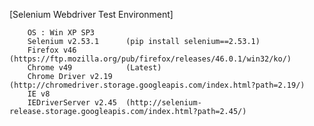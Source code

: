 [Selenium Webdriver Test Environment]

		OS : Win XP SP3
		Selenium v2.53.1      (pip install selenium==2.53.1)
		Firefox v46           (https://ftp.mozilla.org/pub/firefox/releases/46.0.1/win32/ko/)
		Chrome v49            (Latest)
		Chrome Driver v2.19   (http://chromedriver.storage.googleapis.com/index.html?path=2.19/)
		IE v8
		IEDriverServer v2.45  (http://selenium-release.storage.googleapis.com/index.html?path=2.45/)
